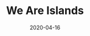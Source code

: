 ---
title: "We Are Islands"
date: 2020-04-16
tags: artwork
images:
  -
    title: "We Are Islands No. 1"
    url: "https://levimcg-artwork.s3.amazonaws.com/islands/islands-1.jpg"
    external: true
  -
    title: "We Are Islands No. 2"
    url: "https://levimcg-artwork.s3.amazonaws.com/islands/islands-2.jpg"
    external: true
  -
    title: "We Are Islands No. 3"
    url: "https://levimcg-artwork.s3.amazonaws.com/islands/islands-3.jpg"
    external: true
  -
    title: "We Are Islands No. 4"
    url: "https://levimcg-artwork.s3.amazonaws.com/islands/islands-4.jpg"
    external: true
---